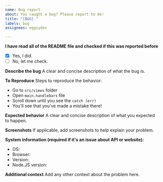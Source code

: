 ```yaml
---
name: Bug report
about: You caught a bug? Please report to me!
title: "[BUG] "
labels: bug
assignees: eggsydev

---
```


**I have read all of the README file and checked if this was reported before**
- [x] Yes, I did.
- [ ] No, let me check.

**Describe the bug**
A clear and concise description of what the bug is.

**To Reproduce**
Steps to reproduce the behavior:

- Go to `src/views` folder
- Open `main.handlebars` file
- Scroll down until you see the `catch (err)`
- You'll see that you've made a mistake there!

**Expected behavior**
A clear and concise description of what you expected to happen.

**Screenshots**
If applicable, add screenshots to help explain your problem.

**System information (required if it's an issue about API or website):**
- OS:
- Browser:
- Version:
- Node.JS version:

**Additional context**
Add any other context about the problem here.
